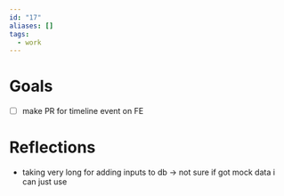 ```yaml
---
id: "17"
aliases: []
tags:
  - work
---
```


# Goals 
- [ ] make PR for timeline event on FE  

# Reflections
- taking very long for adding inputs to db -> not sure if got mock data i can just use
